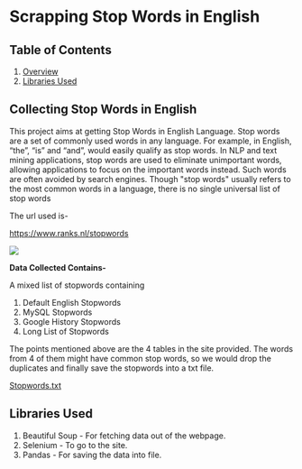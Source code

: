 # Scrapping Stop Words in English

## Table of Contents

1. [Overview](#overview)
2. [Libraries Used](#libraries-used)

## Collecting Stop Words in English

This project aims at getting Stop Words in English Language. Stop words are a set of commonly used words in any language. For example, in English, “the”, “is” and “and”,
would easily qualify as stop words. In NLP and text mining applications, stop words are used to eliminate unimportant words, allowing applications to focus on the 
important words instead. Such words are often avoided by search engines. Though "stop words" usually refers to the most common words in a language, 
there is no single universal list of stop words

The url used is- 

https://www.ranks.nl/stopwords

![](https://github.com/Shruti8196/Web-Scrapping-Projects/blob/master/Scrapping%20Stop%20Words/Site.jpg)


**Data Collected Contains-**

A mixed list of stopwords containing
1. Default English Stopwords
2. MySQL Stopwords
3. Google History Stopwords
4. Long List of Stopwords

The points mentioned above are the 4 tables in the site provided. The words from 4 of them might have common stop words, so we would drop the duplicates and finally save
the stopwords into a txt file.

[Stopwords.txt](https://github.com/Shruti8196/Web-Scrapping-Projects/files/6472921/Stopwords.txt)


## Libraries Used

1. Beautiful Soup - For fetching data out of the webpage.
2. Selenium - To go to the site.
3. Pandas - For saving the data into file.

